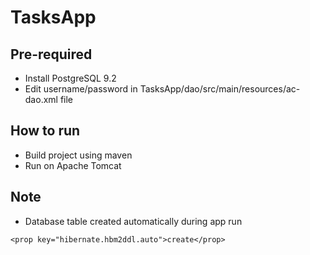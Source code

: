 # TasksApp
## Pre-required
* Install PostgreSQL 9.2
* Edit username/password in TasksApp/dao/src/main/resources/ac-dao.xml file

## How to run
* Build project using maven
* Run on Apache Tomcat

## Note
* Database table created automatically during app run
```
<prop key="hibernate.hbm2ddl.auto">create</prop>
```
